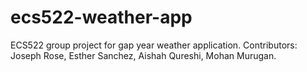 # ecs522-weather-app
ECS522 group project for gap year weather application.
Contributors: Joseph Rose, Esther Sanchez, Aishah Qureshi, Mohan Murugan.

